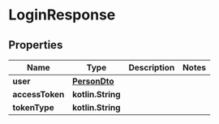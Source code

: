 
# LoginResponse

## Properties
| Name | Type | Description | Notes |
| ------------ | ------------- | ------------- | ------------- |
| **user** | [**PersonDto**](PersonDto.md) |  |  |
| **accessToken** | **kotlin.String** |  |  |
| **tokenType** | **kotlin.String** |  |  |



